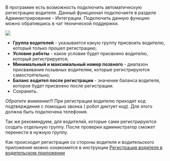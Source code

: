 В программе есть возможность подключить автоматическую регистрацию водителя. Данный функционал подключаетя в разделе Администрирование - Интеграции. Подключить данную функцию можно обратившись в чат технической поддержки.

![](https://txcloud.atlassian.net/wiki/download/thumbnails/356515841/image-20210607-124110.png?version=1&modificationDate=1623069673509&cacheVersion=1&api=v2&width=680&height=288)

* **Группа водителей** - указывается какую группу присвоить водителю, который только прошел регистрацию;
* **Условие работы** - какое условие будет присвоено водителю, который регистрируется;
* **Минимальный и максимальный номер позвного** - диапазон присваивания позывных водителям, которые регистрируются самостоятельно;
* **Баланс водител после регистрации** - значение баланса водителя, которое будет присвоено поcле регистрации.
* Сохранить.

_Обратите внимание!!!_ При регистрации водителю приходит код подтверждения с помощью звонка ( робот диктует код). Для этого должна быть подключена телефония.

Так же рекомендуем, для водителей, которые сами регистрируются создать отдельную группу. После проверки администратор сможет перенести в нужную группу.

Как происходит регистрация со стороны водителя и водительского приложения можно ознакомится в инструкции [Регистрация водителя в водительском приложении](/wiki/spaces/LIG/pages/356057102)
